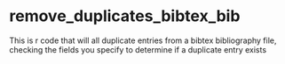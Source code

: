 # remove_duplicates_bibtex_bib
This is r code that will all duplicate entries from a bibtex bibliography file, checking the fields you specify to determine if a duplicate entry exists
